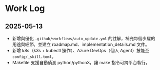 # Work Log

## 2025-05-13
- 新增與優化 `.github/workflows/auto_update.yml` 的註解，補充每個步驟的用途與細節，並建立 roadmap.md、implementation_details.md 文件。
- 新增 k8s（k3s + kubectl 操作）、Azure DevOps（個人 Agent）技能至 `config/_skill.toml`。
- Makefile 支援自動偵測 python/python3，讓 make 指令可跨平台執行。

